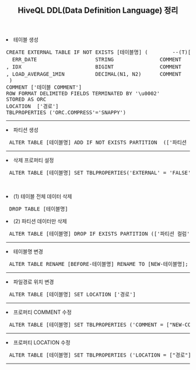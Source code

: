 <header>
  <h2> HiveQL DDL(Data Definition Language) 정리 </h2>
</header>

<body>
  
  <dl>
    <li> 테이블 생성 </li>
<pre>
CREATE EXTERNAL TABLE IF NOT EXISTS [테이블명] (        --(T)[테이블명]
  ERR_DATE                   STRING               COMMENT   ['컬럼 COMMENT'] 
, IDX                        BIGINT               COMMENT   ['컬럼 COMMENT']
, LOAD_AVERAGE_1MIN          DECIMAL(N1, N2)      COMMENT   ['컬럼 COMMENT'] 
 )
COMMENT ['테이블 COMMENT']
ROW FORMAT DELIMITED FIELDS TERMINATED BY '\u0002'
STORED AS ORC
LOCATION  ['경로'] 
TBLPROPERTIES ('ORC.COMPRESS'='SNAPPY')
</pre>
  </dl><hr>
  
  <dl>
    <li> 파티션 생성 </li>
    <pre> ALTER TABLE [테이블명] ADD IF NOT EXISTS PARTITION  (['파티션 컬럼'] = [조건]) </pre>
  </dl><hr>
  
  <dl>
    <li> 삭제 프로퍼티 설정 </li>
    <pre> ALTER TABLE [테이블명] SET TBLPROPERTIES('EXTERNAL' = 'FALSE') </pre>
  </dl><br>
  <dl>
    <li> (1) 테이블 전체 데이터 삭제 </li>
    <pre> DROP TABLE [테이블명] </pre>
  </dl>
  <dl>
    <li> (2) 파티션 데이터만 삭제 </li>
    <pre> ALTER TABLE [테이블명] DROP IF EXISTS PARTITION (['파티션 컬럼'] = [조건]) </pre>
  </dl><hr>
  
  <dl>
    <li> 테이블명 변경 </li>
<pre> ALTER TABLE RENAME [BEFORE-테이블명] RENAME TO [NEW-테이블명]; </pre>
  </dl><hr> 
  
   <dl>
    <li> 파일경로 위치 변경 </li>
<pre> ALTER TABLE [테이블명] SET LOCATION ['경로'] </pre>
  </dl><hr>
  
   <dl>
    <li> 프로퍼티 COMMENT 수정 </li>
    <pre> ALTER TABLE [테이블명] SET TBLPROPERTIES ('COMMENT = ["NEW-COMMENT"]') </pre>
  </dl><hr>
    
   <dl>
    <li> 프로퍼티 LOCATION 수정 </li>
    <pre> ALTER TABLE [테이블명] SET TBLPROPERTIES ('LOCATION = ["경로"]') </pre>
  </dl><hr>
    
</body>
